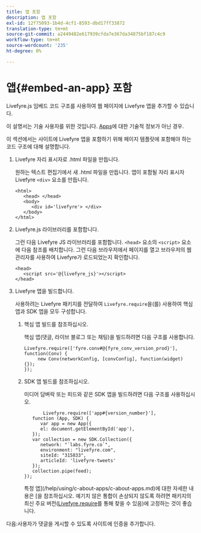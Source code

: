 ```yaml
---
title: 앱 포함
description: 앱 포함
exl-id: 12f75093-1b4d-4cf1-8593-dbd17ff33872
translation-type: tm+mt
source-git-commit: a2449482e617939cfda7e367da34875bf187c4c9
workflow-type: tm+mt
source-wordcount: '235'
ht-degree: 0%

---
```


# 앱{#embed-an-app} 포함

Livefyre.js 임베드 코드 구조를 사용하여 웹 페이지에 Livefyre 앱을 추가할 수 있습니다.

이 설명서는 기술 사용자를 위한 것입니다. [Apps](/help/using/c-about-apps/c-about-apps.md)에 대한 기술적 정보가 아닌 경우.

이 섹션에서는 사이트에 Livefyre 앱을 포함하기 위해 페이지 템플릿에 포함해야 하는 코드 구조에 대해 설명합니다.

1. Livefyre 자리 표시자로 .html 파일을 만듭니다.

   원하는 텍스트 편집기에서 새 .html 파일을 만듭니다. 앱이 포함될 자리 표시자 Livefyre `<div>` 요소를 만듭니다.

   ```
   <html> 
      <head> </head> 
      <body> 
         <div id='livefyre'> </div> 
      </body> 
   </html>
   ```

1. Livefyre.js 라이브러리를 포함합니다.

   그런 다음 Livefyre JS 라이브러리를 포함합니다. `<head>` 요소의 `<script>` 요소에 다음 참조를 배치합니다. 그런 다음 브라우저에서 페이지를 열고 브라우저의 웹 관리자를 사용하여 Livefyre가 로드되었는지 확인합니다.

   ```
   <head> 
      <script src='@{livefyre_js}'></script> 
   </head> 
   ```

1. Livefyre 앱을 빌드합니다.

   사용하려는 Livefyre 패키지를 전달하여 `Livefyre.require`을(를) 사용하여 핵심 앱과 SDK 앱을 모두 구성합니다.

   1. 핵심 앱 빌드를 참조하십시오.

      핵심 앱(댓글, 라이브 블로그 또는 채팅)을 빌드하려면 다음 구조를 사용합니다.

      ```
      Livefyre.require(['fyre.conv#@{fyre_conv_version_prod}'], function(Conv) { 
           new Conv(networkConfig, [convConfig], function(widget) {});  
      });  
      ```

   1. SDK 앱 빌드를 참조하십시오.

      미디어 담벼락 또는 피드와 같은 SDK 앱을 빌드하려면 다음 구조를 사용하십시오.

      ```
             Livefyre.require(['app#{version_number}'], 
         function (App, SDK) { 
            var app = new App({ 
            el: document.getElementById('app'), 
         }); 
         var collection = new SDK.Collection({ 
            network: "`labs.fyre.co`", 
            environment: "livefyre.com", 
            siteId: "315833", 
            articleId: 'livefyre-tweets' 
         }); 
         collection.pipe(feed); 
      }); 
      ```

      특정 앱](/help/using/c-about-apps/c-about-apps.md)에 대한 자세한 내용은 [을 참조하십시오. 예기치 않은 통합이 손상되지 않도록 하려면 패키지의 최신 주요 버전([Livefyre.require](https://cdn.livefyre.com/packages.html)를 통해 찾을 수 있음)에 고정하는 것이 좋습니다.

다음:사용자가 댓글을 게시할 수 있도록 사이트에 인증을 추가합니다.
